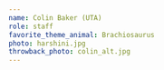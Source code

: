```yaml
---
name: Colin Baker (UTA)
role: staff
favorite_theme_animal: Brachiosaurus
photo: harshini.jpg
throwback_photo: colin_alt.jpg
---
```

